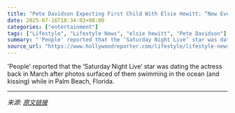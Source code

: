 ```yaml
---
title: "Pete Davidson Expecting First Child With Elsie Hewitt: “Now Everyone Knows We Had Sex”"
date: 2025-07-16T18:34:03+08:00
categories: ["entertainment"]
tags: ["Lifestyle", "Lifestyle News", "elsie hewitt", "Pete Davidson"]
summary: "'People' reported that the ‘Saturday Night Live’ star was dating the actress back in March after photos surfaced of them swimming in the ocean (and kissing) while in Palm Beach, Florida."
source_url: "https://www.hollywoodreporter.com/lifestyle/lifestyle-news/pete-davidson-girlfriend-elsie-hewitt-pregnancy-baby-news-1236317507/"
---
```


'People' reported that the ‘Saturday Night Live’ star was dating the actress back in March after photos surfaced of them swimming in the ocean (and kissing) while in Palm Beach, Florida.

---

*来源: [原文链接](https://www.hollywoodreporter.com/lifestyle/lifestyle-news/pete-davidson-girlfriend-elsie-hewitt-pregnancy-baby-news-1236317507/)*
